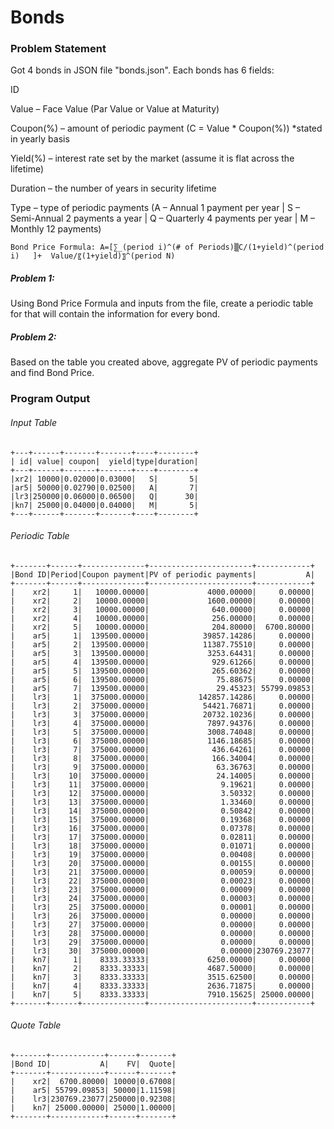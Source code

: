 # Bonds

### Problem Statement

Got 4 bonds in JSON file "bonds.json". Each bonds has 6 fields: 

ID

Value – Face Value (Par Value or Value at Maturity)

Coupon(%) – amount of periodic payment (C = Value * Coupon(%)) *stated in yearly basis

Yield(%) – interest rate set by the market (assume it is flat across the lifetime)

Duration – the number of years in security lifetime

Type – type of periodic payments (A – Annual 1 payment per year | S – Semi-Annual 2 payments a year | Q – Quarterly 4 payments per year | M – Monthly 12 payments)
	
	Bond Price Formula: A=[∑_(period i)^(# of Periods)▒C/(1+yield)^(period i)   ]+  Value/〖(1+yield)〗^(period N) 

##### Problem 1: 
Using Bond Price Formula and inputs from the file, create a periodic table for that will contain the information for every bond.

##### Problem 2:
Based on the table you created above, aggregate PV of periodic payments and find Bond Price.


### Program Output
###### Input Table

	+---+------+-------+-------+----+--------+
	| id| value| coupon|  yield|type|duration|
	+---+------+-------+-------+----+--------+
	|xr2| 10000|0.02000|0.03000|   S|       5|
	|ar5| 50000|0.02790|0.02500|   A|       7|
	|lr3|250000|0.06000|0.06500|   Q|      30|
	|kn7| 25000|0.04000|0.04000|   M|       5|
	+---+------+-------+-------+----+--------+
###### Periodic Table

	+-------+------+--------------+-----------------------+------------+
	|Bond ID|Period|Coupon payment|PV of periodic payments|           A|
	+-------+------+--------------+-----------------------+------------+
	|    xr2|     1|   10000.00000|             4000.00000|     0.00000|
	|    xr2|     2|   10000.00000|             1600.00000|     0.00000|
	|    xr2|     3|   10000.00000|              640.00000|     0.00000|
	|    xr2|     4|   10000.00000|              256.00000|     0.00000|
	|    xr2|     5|   10000.00000|              204.80000|  6700.80000|
	|    ar5|     1|  139500.00000|            39857.14286|     0.00000|
	|    ar5|     2|  139500.00000|            11387.75510|     0.00000|
	|    ar5|     3|  139500.00000|             3253.64431|     0.00000|
	|    ar5|     4|  139500.00000|              929.61266|     0.00000|
	|    ar5|     5|  139500.00000|              265.60362|     0.00000|
	|    ar5|     6|  139500.00000|               75.88675|     0.00000|
	|    ar5|     7|  139500.00000|               29.45323| 55799.09853|
	|    lr3|     1|  375000.00000|           142857.14286|     0.00000|
	|    lr3|     2|  375000.00000|            54421.76871|     0.00000|
	|    lr3|     3|  375000.00000|            20732.10236|     0.00000|
	|    lr3|     4|  375000.00000|             7897.94376|     0.00000|
	|    lr3|     5|  375000.00000|             3008.74048|     0.00000|
	|    lr3|     6|  375000.00000|             1146.18685|     0.00000|
	|    lr3|     7|  375000.00000|              436.64261|     0.00000|
	|    lr3|     8|  375000.00000|              166.34004|     0.00000|
	|    lr3|     9|  375000.00000|               63.36763|     0.00000|
	|    lr3|    10|  375000.00000|               24.14005|     0.00000|
	|    lr3|    11|  375000.00000|                9.19621|     0.00000|
	|    lr3|    12|  375000.00000|                3.50332|     0.00000|
	|    lr3|    13|  375000.00000|                1.33460|     0.00000|
	|    lr3|    14|  375000.00000|                0.50842|     0.00000|
	|    lr3|    15|  375000.00000|                0.19368|     0.00000|
	|    lr3|    16|  375000.00000|                0.07378|     0.00000|
	|    lr3|    17|  375000.00000|                0.02811|     0.00000|
	|    lr3|    18|  375000.00000|                0.01071|     0.00000|
	|    lr3|    19|  375000.00000|                0.00408|     0.00000|
	|    lr3|    20|  375000.00000|                0.00155|     0.00000|
	|    lr3|    21|  375000.00000|                0.00059|     0.00000|
	|    lr3|    22|  375000.00000|                0.00023|     0.00000|
	|    lr3|    23|  375000.00000|                0.00009|     0.00000|
	|    lr3|    24|  375000.00000|                0.00003|     0.00000|
	|    lr3|    25|  375000.00000|                0.00001|     0.00000|
	|    lr3|    26|  375000.00000|                0.00000|     0.00000|
	|    lr3|    27|  375000.00000|                0.00000|     0.00000|
	|    lr3|    28|  375000.00000|                0.00000|     0.00000|
	|    lr3|    29|  375000.00000|                0.00000|     0.00000|
	|    lr3|    30|  375000.00000|                0.00000|230769.23077|
	|    kn7|     1|    8333.33333|             6250.00000|     0.00000|
	|    kn7|     2|    8333.33333|             4687.50000|     0.00000|
	|    kn7|     3|    8333.33333|             3515.62500|     0.00000|
	|    kn7|     4|    8333.33333|             2636.71875|     0.00000|
	|    kn7|     5|    8333.33333|             7910.15625| 25000.00000|
	+-------+------+--------------+-----------------------+------------+
###### Quote Table

	+-------+------------+------+-------+
	|Bond ID|           A|    FV|  Quote|
	+-------+------------+------+-------+
	|    xr2|  6700.80000| 10000|0.67008|
	|    ar5| 55799.09853| 50000|1.11598|
	|    lr3|230769.23077|250000|0.92308|
	|    kn7| 25000.00000| 25000|1.00000|
	+-------+------------+------+-------+

